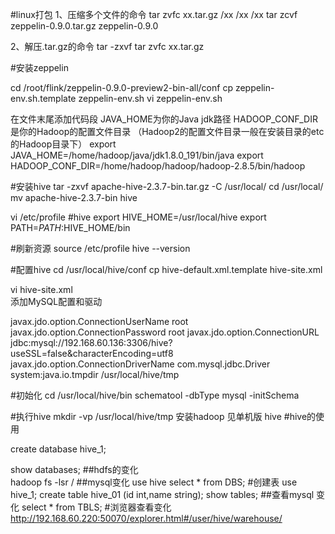 #linux打包
 1、压缩多个文件的命令
tar   zvfc   xx.tar.gz  /xx /xx /xx
tar   zcvf    zeppelin-0.9.0.tar.gz   zeppelin-0.9.0

2、解压.tar.gz的命令
tar -zxvf tar   zvfc   xx.tar.gz

#安装zeppelin

cd /root/flink/zeppelin-0.9.0-preview2-bin-all/conf
cp zeppelin-env.sh.template zeppelin-env.sh
vi zeppelin-env.sh


在文件末尾添加代码段 
JAVA_HOME为你的Java jdk路径 
HADOOP_CONF_DIR是你的Hadoop的配置文件目录 
（Hadoop2的配置文件目录一般在安装目录的etc的Hadoop目录下）
export JAVA_HOME=/home/hadoop/java/jdk1.8.0_191/bin/java
export HADOOP_CONF_DIR=/home/hadoop/hadoop/hadoop-2.8.5/bin/hadoop



#安装hive
tar -zxvf apache-hive-2.3.7-bin.tar.gz -C /usr/local/
cd /usr/local/
 mv apache-hive-2.3.7-bin hive
 
 vi /etc/profile
 #hive
 export HIVE_HOME=/usr/local/hive
 export PATH=$PATH:$HIVE_HOME/bin

#刷新资源
 source /etc/profile
  hive --version
  
#配置hive
 cd /usr/local/hive/conf
 cp hive-default.xml.template hive-site.xml
 
 vi hive-site.xml  
 添加MySQL配置和驱动
 
 <!-- 插入一下代码 -->
   <property>
     <name>javax.jdo.option.ConnectionUserName</name>
     <!--用户名（这4是新添加的，记住删除配置文件原有的哦！）-->
     <value>root</value>
   </property>
   <property>
     <name>javax.jdo.option.ConnectionPassword</name>
     <!--密码-->
     <value>root</value>
   </property>
   <property>
     <name>javax.jdo.option.ConnectionURL</name>
     <!--mysql-->
     <value>jdbc:mysql://192.168.60.136:3306/hive?useSSL=false&amp;characterEncoding=utf8</value>
   </property>
   <property>
     <name>javax.jdo.option.ConnectionDriverName</name>
     <!--mysql驱动程序-->
     <value>com.mysql.jdbc.Driver</value>
   </property>
   
   
  <property>
     <name>system:java.io.tmpdir</name>
     <value>/usr/local/hive/tmp</value>
   </property>
   <!-- 到此结束代码 -->
 
 
 #初始化
 cd /usr/local/hive/bin
 schematool -dbType mysql -initSchema
 
 
 
 #执行hive
 mkdir -vp /usr/local/hive/tmp
 安装hadoop  见单机版
 hive
 #hive的使用
 
 create database hive_1;
 
 show databases;
 ##hdfs的变化   
  hadoop fs -lsr /
 ##mysql变化
 use hive
 select * from DBS;
 #创建表
  use hive_1;
create table hive_01 (id int,name string);
show tables;
##查看mysql 变化
select * from TBLS;
#浏览器查看变化
http://192.168.60.220:50070/explorer.html#/user/hive/warehouse/
 
 
 
